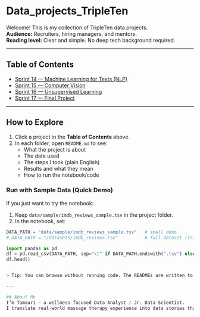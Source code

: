 # Data_projects_TripleTen

Welcome! This is my collection of TripleTen data projects.  
**Audience:** Recruiters, hiring managers, and mentors.  
**Reading level:** Clear and simple. No deep tech background required.

---

## Table of Contents
- [Sprint 14 — Machine Learning for Texts (NLP)](./Sprint14_Text_ML/README.md)
- [Sprint 15 — Computer Vision](./Sprint15_Computer_Vision/README.md)
- [Sprint 16 — Unsupervised Learning](./Sprint16_Unsupervised_Learning/README.md)
- [Sprint 17 — Final Project](./Sprint17_Final_Project/README.md)

---

## How to Explore
1. Click a project in the **Table of Contents** above.
2. In each folder, open `README.md` to see:
   - What the project is about
   - The data used
   - The steps I took (plain English)
   - Results and what they mean
   - How to run the notebook/code
  
### Run with Sample Data (Quick Demo)
If you just want to try the notebook:
1) Keep `data/sample/imdb_reviews_sample.tsv` in the project folder.
2) In the notebook, set:

```python
DATA_PATH = "data/sample/imdb_reviews_sample.tsv"   # small demo
# DATA_PATH = "/datasets/imdb_reviews.tsv"          # full dataset (TripleTen env)

import pandas as pd
df = pd.read_csv(DATA_PATH, sep="\t" if DATA_PATH.endswith(".tsv") else ",")
df.head()


> Tip: You can browse without running code. The READMEs are written to be friendly and simple.

---

## About Me
I’m Tamauri — a wellness-focused Data Analyst / Jr. Data Scientist.  
I translate real-world massage therapy experience into data stories that help retain customers and grow revenue.
